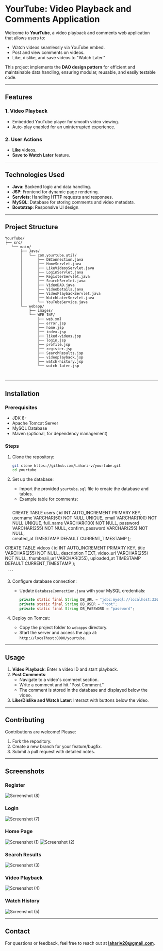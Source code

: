 # YourTube: Video Playback and Comments Application

Welcome to **YourTube**, a video playback and comments web application that allows users to:
- Watch videos seamlessly via YouTube embed.
- Post and view comments on videos.
- Like, dislike, and save videos to "Watch Later."

This project implements the **DAO design pattern** for efficient and maintainable data handling, ensuring modular, reusable, and easily testable code.

---

## Features
### 1. Video Playback
- Embedded YouTube player for smooth video viewing.
- Auto-play enabled for an uninterrupted experience. 

### 2. User Actions
- **Like** videos.
- **Save to Watch Later** feature. 

---

## Technologies Used
- **Java**: Backend logic and data handling.
- **JSP**: Frontend for dynamic page rendering.
- **Servlets**: Handling HTTP requests and responses.
- **MySQL**: Database for storing comments and video metadata. 
- **Bootstrap**: Responsive UI design. 

---

## Project Structure
```
YourTube/
├── src/
   └── main/
       ├── Java/
       │   └── com.yourtube.util/
       │       ├── DBConnection.java
       │       ├── HomeServlet.java
       │       ├── LikeVideosServlet.java
       │       ├── LoginServlet.java
       │       ├── RegisterServlet.java
       │       ├── SearchServlet.java
       │       ├── VideoDAO.java
       │       ├── VideoDetails.java
       │       ├── VideoPlaybackServlet.java
       │       ├── WatchLaterServlet.java
       │       └── YouTubeService.java
       └── webapp/
           ├── images/
           └── WEB-INF/
               ├── web.xml
               ├── error.jsp
               ├── home.jsp
               ├── index.jsp
               ├── liked-videos.jsp
               ├── login.jsp
               ├── profile.jsp
               ├── register.jsp
               ├── SearchResults.jsp
               ├── videoplayback.jsp
               ├── watch-history.jsp
               └── watch-later.jsp



```

---

## Installation

### Prerequisites
- JDK 8+
- Apache Tomcat Server
- MySQL Database
- Maven (optional, for dependency management)

### Steps
1. Clone the repository:
   ```bash
   git clone https://github.com/Lahari-v/yourtube.git
   cd yourtube
   ```

2. Set up the database:
   - Import the provided `yourtube.sql` file to create the database and tables.
   - Example table for comments:
     ```sql
    CREATE TABLE users (
    id INT AUTO_INCREMENT PRIMARY KEY,
    username VARCHAR(50) NOT NULL UNIQUE,
    email VARCHAR(100) NOT NULL UNIQUE,
    full_name VARCHAR(100) NOT NULL,
    password VARCHAR(255) NOT NULL,
    confirm_password VARCHAR(255) NOT NULL,   
    created_at TIMESTAMP DEFAULT CURRENT_TIMESTAMP
);

    
CREATE TABLE videos (
    id INT AUTO_INCREMENT PRIMARY KEY,
    title VARCHAR(255) NOT NULL,
    description TEXT,
    video_url VARCHAR(255) NOT NULL,
    thumbnail_url VARCHAR(255),
    uploaded_at TIMESTAMP DEFAULT CURRENT_TIMESTAMP
);


     ```

3. Configure database connection:
   - Update `DatabaseConnection.java` with your MySQL credentials:
     ```java
     private static final String DB_URL = "jdbc:mysql://localhost:3306/yourtube";
     private static final String DB_USER = "root";
     private static final String DB_PASSWORD = "password";
     ```

4. Deploy on Tomcat:
   - Copy the project folder to `webapps` directory.
   - Start the server and access the app at: `http://localhost:8080/yourtube`.

---

## Usage
1. **Video Playback**: Enter a video ID and start playback.
2. **Post Comments**:
   - Navigate to a video's comment section.
   - Write a comment and hit "Post Comment."
   - The comment is stored in the database and displayed below the video.
3. **Like/Dislike and Watch Later**: Interact with buttons below the video.

---


## Contributing
Contributions are welcome! Please:
1. Fork the repository.
2. Create a new branch for your feature/bugfix.
3. Submit a pull request with detailed notes.


---

## Screenshots

### Register
![Screenshot (8)](https://github.com/user-attachments/assets/3dc91855-a51c-40ed-adc0-dc7b041d7bba)

### Login
![Screenshot (7)](https://github.com/user-attachments/assets/fbd8c889-2b30-4854-b111-bd282759319a)

### Home Page
![Screenshot (1)](https://github.com/user-attachments/assets/d27981af-5645-41e1-8b8d-47a1106303e0)
![Screenshot (2)](https://github.com/user-attachments/assets/25499833-59e2-4d88-83f9-ccdd591c34b4)

### Search Results
![Screenshot (3)](https://github.com/user-attachments/assets/b95634e8-e24b-41d9-a397-f9b226e2f117)

### Video Playback
![Screenshot (4)](https://github.com/user-attachments/assets/9c03ee53-837e-49c5-8fd7-c07ba780a1f6)

### Watch History
![Screenshot (5)](https://github.com/user-attachments/assets/b180153b-e1fe-4360-b4e0-93bc32d2476a)

---

## Contact
For questions or feedback, feel free to reach out at **lahariv28@gmail.com**.

